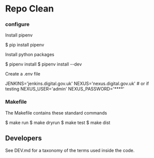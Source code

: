 # Repo Clean

### configure

Install pipenv

$ pip install pipenv

Install python packages

$ pipenv install
$ pipenv install --dev

Create a .env file

JENKINS='jenkins.digital.gov.uk'
NEXUS='nexus.digital.gov.uk' # or <newserver> if testing
NEXUS_USER='admin'
NEXUS_PASSWORD='****'

### Makefile

The Makefile contains these standard commands

$ make run
$ make dryrun
$ make test
$ make dist

## Developers

See DEV.md for a taxonomy of the terms used inside the code.
